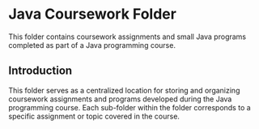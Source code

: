 # Java Coursework Folder

This folder contains coursework assignments and small Java programs completed as part of a Java programming course.

## Introduction

This folder serves as a centralized location for storing and organizing coursework assignments and programs developed during the Java programming course. Each sub-folder within the folder corresponds to a specific assignment or topic covered in the course.


